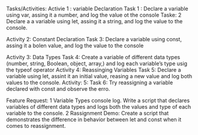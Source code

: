 Tasks/Activities:
Activie 1 : variable Declaration
Task 1 : Declare a variable using var, assing it a number, and log the value ot the console
Taske: 2 Declare a a variable using let, assing it a string, and log the value to the console.

Activity 2: Constant Declaration
Task 3: Declare a variable using const, assing it a bolen value, and log the value to the console

Activity 3: Data Types
Task 4: Create a variable of different data types (number, string, Boolean, object, array,) and log each variable’s type usig the typeof operator
Activity 4: Reassinging Variables
Task 5: Declare a variable using let, assint it an initial value, reasing a new value and log both values to the console.
Activity: 5:
Task 6: Try reassigning a variable declared with const and observe the erro.

Feature Request:
1 Variable Types console log.
Write a script that declares variables of different data types and logs both the values and type of each variable to the console.
2 Rassignment Demo:
Create a script that demonstrates the difference in behavior between let and const when it comes to reassignment.
